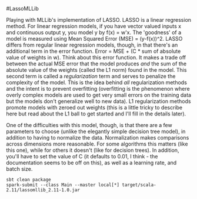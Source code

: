 #LassoMLLib

Playing with MLLib's implementation of LASSO.  LASSO is a linear regression method.  For linear regression models, if you have vector valued inputs x and continuous output y, you model y by f(x) = w'x.  The 'goodness' of a model is measured using Mean Squared Error (MSE) = (y-f(x))^2.  LASSO differs from regular linear regression models, though, in that there's an additional term in the error function.  Error = MSE + (C * sum of absolute value of weights in w).  Think about this error function.  It makes a trade off between the actual MSE error that the model produces _and_ the sum of the absolute value of the weights (called the L1 norm) found in the model.  This second term is called a _regularization_ term and serves to penalize the complexity of the model.  This is the idea behind _all_ regularization methods and the intent is to prevent overfitting (overfitting is the phenomenon where overly complex models are used to get very small errors on the training data but the models don't generalize well to new data).  L1 regularization methods promote models with zeroed out weights (this is a little tricky to describe here but read about the L1 ball to get started and I'll fill in the details later).

One of the difficulties with this model, though, is that there are a few parameters to choose (unlike the elegantly simple decision tree model), in addition to having to normalize the data.  Normalization makes comparisons across dimensions more reasonable.  For some algorithms this matters (like this one), while for others it doesn't (like for decision trees).  In addition, you'll have to set the value of C (it defaults to 0.01, I think - the documentation seems to be off on this), as well as a learning rate, and batch size.

````
sbt clean package
spark-submit --class Main --master local[*] target/scala-2.11/lassomllib_2.11-1.0.jar
````
